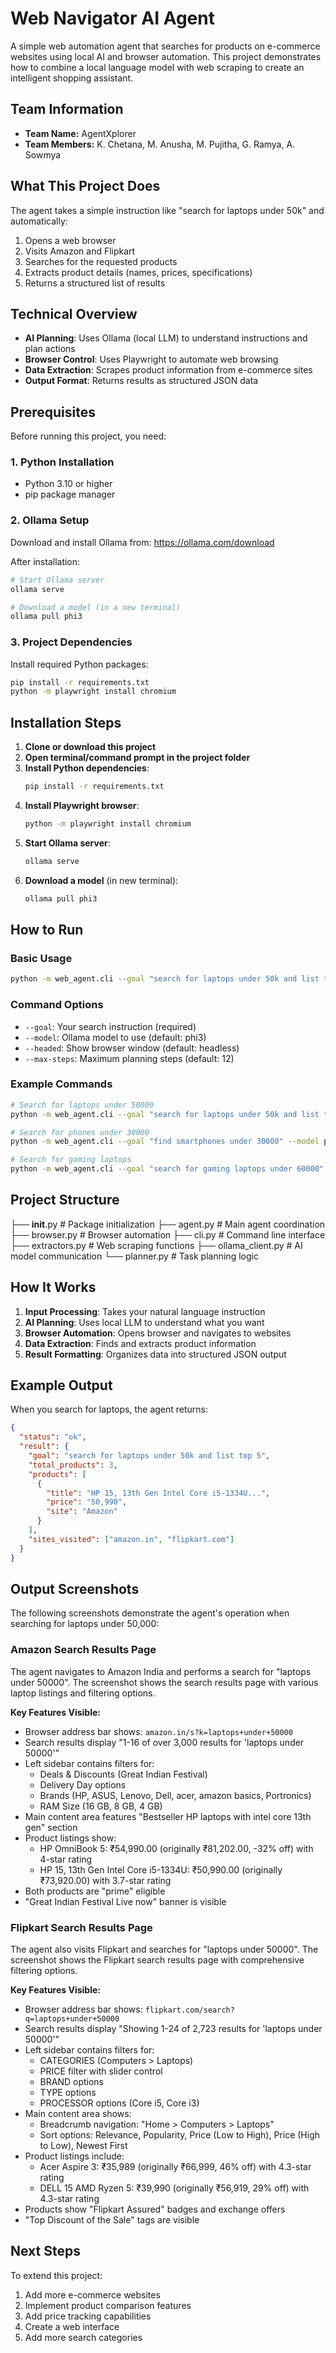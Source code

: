 
# Web Navigator AI Agent

A simple web automation agent that searches for products on e-commerce websites using local AI and browser automation. This project demonstrates how to combine a local language model with web scraping to create an intelligent shopping assistant.

## Team Information

- **Team Name:** AgentXplorer
- **Team Members:** K. Chetana, M. Anusha, M. Pujitha, G. Ramya, A. Sowmya

## What This Project Does

The agent takes a simple instruction like "search for laptops under 50k" and automatically:
1. Opens a web browser
2. Visits Amazon and Flipkart
3. Searches for the requested products
4. Extracts product details (names, prices, specifications)
5. Returns a structured list of results

## Technical Overview

- **AI Planning**: Uses Ollama (local LLM) to understand instructions and plan actions
- **Browser Control**: Uses Playwright to automate web browsing
- **Data Extraction**: Scrapes product information from e-commerce sites
- **Output Format**: Returns results as structured JSON data

## Prerequisites

Before running this project, you need:

### 1. Python Installation
- Python 3.10 or higher
- pip package manager

### 2. Ollama Setup
Download and install Ollama from: https://ollama.com/download

After installation:
```bash
# Start Ollama server
ollama serve

# Download a model (in a new terminal)
ollama pull phi3
```

### 3. Project Dependencies
Install required Python packages:
```bash
pip install -r requirements.txt
python -m playwright install chromium
```

## Installation Steps

1. **Clone or download this project**
2. **Open terminal/command prompt in the project folder**
3. **Install Python dependencies**:
   ```bash
   pip install -r requirements.txt
   ```
4. **Install Playwright browser**:
   ```bash
   python -m playwright install chromium
   ```
5. **Start Ollama server**:
   ```bash
   ollama serve
   ```
6. **Download a model** (in new terminal):
   ```bash
   ollama pull phi3
   ```

## How to Run

### Basic Usage
```bash
python -m web_agent.cli --goal "search for laptops under 50k and list top 5"
```

### Command Options
- `--goal`: Your search instruction (required)
- `--model`: Ollama model to use (default: phi3)
- `--headed`: Show browser window (default: headless)
- `--max-steps`: Maximum planning steps (default: 12)

### Example Commands
```bash
# Search for laptops under 50000
python -m web_agent.cli --goal "search for laptops under 50k and list top 5" --model phi3 --headed

# Search for phones under 30000
python -m web_agent.cli --goal "find smartphones under 30000" --model phi3

# Search for gaming laptops
python -m web_agent.cli --goal "search for gaming laptops under 60000" --model phi3 --headed
```

## Project Structure



├── __init__.py          # Package initialization
├── agent.py             # Main agent coordination
├── browser.py           # Browser automation
├── cli.py               # Command line interface
├── extractors.py        # Web scraping functions
├── ollama_client.py     # AI model communication
└── planner.py           # Task planning logic


## How It Works

1. **Input Processing**: Takes your natural language instruction
2. **AI Planning**: Uses local LLM to understand what you want
3. **Browser Automation**: Opens browser and navigates to websites
4. **Data Extraction**: Finds and extracts product information
5. **Result Formatting**: Organizes data into structured JSON output

## Example Output

When you search for laptops, the agent returns:
```json
{
  "status": "ok",
  "result": {
    "goal": "search for laptops under 50k and list top 5",
    "total_products": 3,
    "products": [
      {
        "title": "HP 15, 13th Gen Intel Core i5-1334U...",
        "price": "50,990",
        "site": "Amazon"
      }
    ],
    "sites_visited": ["amazon.in", "flipkart.com"]
  }
}
```

## Output Screenshots

The following screenshots demonstrate the agent's operation when searching for laptops under 50,000:

### Amazon Search Results Page

The agent navigates to Amazon India and performs a search for "laptops under 50000". The screenshot shows the search results page with various laptop listings and filtering options.

**Key Features Visible:**
- Browser address bar shows: `amazon.in/s?k=laptops+under+50000`
- Search results display "1-16 of over 3,000 results for 'laptops under 50000'"
- Left sidebar contains filters for:
  - Deals & Discounts (Great Indian Festival)
  - Delivery Day options
  - Brands (HP, ASUS, Lenovo, Dell, acer, amazon basics, Portronics)
  - RAM Size (16 GB, 8 GB, 4 GB)
- Main content area features "Bestseller HP laptops with intel core 13th gen" section
- Product listings show:
  - HP OmniBook 5: ₹54,990.00 (originally ₹81,202.00, -32% off) with 4-star rating
  - HP 15, 13th Gen Intel Core i5-1334U: ₹50,990.00 (originally ₹73,920.00) with 3.7-star rating
- Both products are "prime" eligible
- "Great Indian Festival Live now" banner is visible

### Flipkart Search Results Page

The agent also visits Flipkart and searches for "laptops under 50000". The screenshot shows the Flipkart search results page with comprehensive filtering options.

**Key Features Visible:**
- Browser address bar shows: `flipkart.com/search?q=laptops+under+50000`
- Search results display "Showing 1-24 of 2,723 results for 'laptops under 50000'"
- Left sidebar contains filters for:
  - CATEGORIES (Computers > Laptops)
  - PRICE filter with slider control
  - BRAND options
  - TYPE options
  - PROCESSOR options (Core i5, Core i3)
- Main content area shows:
  - Breadcrumb navigation: "Home > Computers > Laptops"
  - Sort options: Relevance, Popularity, Price (Low to High), Price (High to Low), Newest First
- Product listings include:
  - Acer Aspire 3: ₹35,989 (originally ₹66,999, 46% off) with 4.3-star rating
  - DELL 15 AMD Ryzen 5: ₹39,990 (originally ₹56,919, 29% off) with 4.3-star rating
- Products show "Flipkart Assured" badges and exchange offers
- "Top Discount of the Sale" tags are visible

## Next Steps

To extend this project:
1. Add more e-commerce websites
2. Implement product comparison features
3. Add price tracking capabilities
4. Create a web interface
5. Add more search categories
